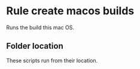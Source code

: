 # Rule create macos builds
Runs the build this mac OS.

## Folder location

These scripts run from their location.

